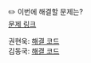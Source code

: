 ✏️ 이번에 해결할 문제는? <br>
[문제 링크](https://www.acmicpc.net/problem/2999)

권현욱: [해결 코드](https://github.com/woogie01/Algorithm-Hub/blob/main/%EB%B0%B1%EC%A4%80/Bronze/2999.%E2%80%85%EB%B9%84%EB%B0%80%E2%80%85%EC%9D%B4%EB%A9%94%EC%9D%BC/%EB%B9%84%EB%B0%80%E2%80%85%EC%9D%B4%EB%A9%94%EC%9D%BC.java) <br>
김동국: [해결 코드]() <br>
